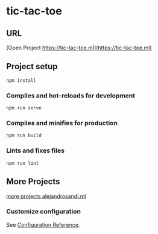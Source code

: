 # tic-tac-toe

## URL
[Open Project https://tic-tac-toe.ml](https://tic-tac-toe.ml) 

## Project setup
```
npm install
```

### Compiles and hot-reloads for development
```
npm run serve
```

### Compiles and minifies for production
```
npm run build
```

### Lints and fixes files
```
npm run lint
```

## More Projects
[more projects alejandrosandi.ml](https://alejandrosandi.ml)

### Customize configuration
See [Configuration Reference](https://cli.vuejs.org/config/).
